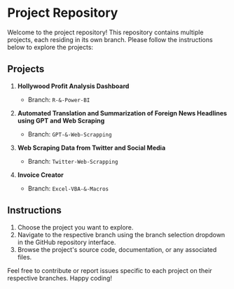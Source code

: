 # Project Repository

Welcome to the project repository! This repository contains multiple projects, each residing in its own branch. Please follow the instructions below to explore the projects:

## Projects

1. **Hollywood Profit Analysis Dashboard**
   - Branch: `R-&-Power-BI`
   
2. **Automated Translation and Summarization of Foreign News Headlines using GPT and Web Scraping**
   - Branch: `GPT-&-Web-Scrapping`

3. **Web Scraping Data from Twitter and Social Media**
   - Branch: `Twitter-Web-Scrapping`

3. **Invoice Creator**
   - Branch: `Excel-VBA-&-Macros`
     
## Instructions

1. Choose the project you want to explore.
2. Navigate to the respective branch using the branch selection dropdown in the GitHub repository interface.
3. Browse the project's source code, documentation, or any associated files.

Feel free to contribute or report issues specific to each project on their respective branches. Happy coding!

